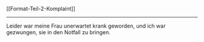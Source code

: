 [[Format-Teil-2-Komplaint]]

---

Leider war meine Frau unerwartet krank geworden, und ich war gezwungen, sie in den Notfall zu bringen. 